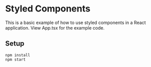 # Styled Components

This is a basic example of how to use styled components in a React application. View App.tsx for the example code.

## Setup

```shell
npm install
npm start
```

